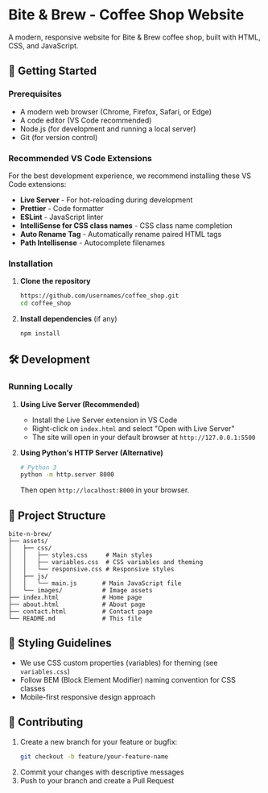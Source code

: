 # Bite & Brew - Coffee Shop Website

A modern, responsive website for Bite & Brew coffee shop, built with HTML, CSS, and JavaScript.

## 🚀 Getting Started

### Prerequisites

- A modern web browser (Chrome, Firefox, Safari, or Edge)
- A code editor (VS Code recommended)
- Node.js (for development and running a local server)
- Git (for version control)

### Recommended VS Code Extensions

For the best development experience, we recommend installing these VS Code extensions:

- **Live Server** - For hot-reloading during development
- **Prettier** - Code formatter
- **ESLint** - JavaScript linter
- **IntelliSense for CSS class names** - CSS class name completion
- **Auto Rename Tag** - Automatically rename paired HTML tags
- **Path Intellisense** - Autocomplete filenames

### Installation

1. **Clone the repository**
   ```bash
   https://github.com/usernames/coffee_shop.git
   cd coffee_shop
   ```

2. **Install dependencies** (if any)
   ```bash
   npm install
   ```

## 🛠 Development

### Running Locally

1. **Using Live Server (Recommended)**
   - Install the Live Server extension in VS Code
   - Right-click on `index.html` and select "Open with Live Server"
   - The site will open in your default browser at `http://127.0.0.1:5500`

2. **Using Python's HTTP Server (Alternative)**
   ```bash
   # Python 3
   python -m http.server 8000
   ```
   Then open `http://localhost:8000` in your browser.

## 📁 Project Structure

```
bite-n-brew/
├── assets/
│   ├── css/
│   │   ├── styles.css     # Main styles
│   │   ├── variables.css  # CSS variables and theming
│   │   └── responsive.css # Responsive styles
│   ├── js/
│   │   └── main.js       # Main JavaScript file
│   └── images/           # Image assets
├── index.html            # Home page
├── about.html            # About page
├── contact.html          # Contact page
└── README.md             # This file
```

## 🎨 Styling Guidelines

- We use CSS custom properties (variables) for theming (see `variables.css`)
- Follow BEM (Block Element Modifier) naming convention for CSS classes
- Mobile-first responsive design approach

## 🤝 Contributing

1. Create a new branch for your feature or bugfix:
   ```bash
   git checkout -b feature/your-feature-name
   ```
2. Commit your changes with descriptive messages
3. Push to your branch and create a Pull Request


